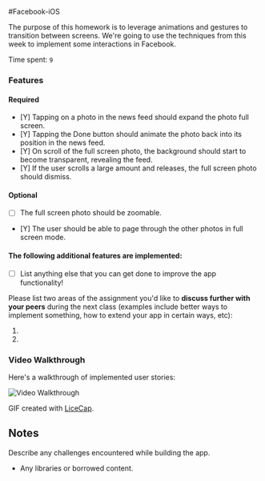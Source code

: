 #Facebook-iOS

The purpose of this homework is to leverage animations and gestures to transition between screens. We're going to use the techniques from this week to implement some interactions in Facebook.

Time spent: `9`

### Features

#### Required

- [Y] Tapping on a photo in the news feed should expand the photo full screen.
- [Y] Tapping the Done button should animate the photo back into its position in the news feed.
- [Y] On scroll of the full screen photo, the background should start to become transparent, revealing the feed.
- [Y] If the user scrolls a large amount and releases, the full screen photo should dismiss.

#### Optional

- [ ] The full screen photo should be zoomable.
- [Y] The user should be able to page through the other photos in full screen mode.

#### The following **additional** features are implemented:

- [ ] List anything else that you can get done to improve the app functionality!

Please list two areas of the assignment you'd like to **discuss further with your peers** during the next class (examples include better ways to implement something, how to extend your app in certain ways, etc):

1. 
2. 

### Video Walkthrough 

Here's a walkthrough of implemented user stories:

<img src='faceBook.gif' title='Video Walkthrough' width='' alt='Video Walkthrough' />

GIF created with [LiceCap](http://www.cockos.com/licecap/).

## Notes

Describe any challenges encountered while building the app.

* Any libraries or borrowed content.

